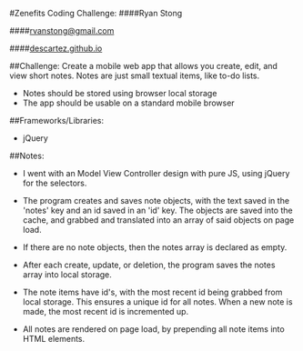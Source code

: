 #Zenefits Coding Challenge:
####Ryan Stong

####rvanstong@gmail.com

####[descartez.github.io](http://descartez.github.io/ "personal site")


##Challenge:
Create a mobile web app that allows you create, edit, and view short notes. Notes are just small textual items, like to-do lists.
- Notes should be stored using browser local storage
- The app should be usable on a standard mobile browser

##Frameworks/Libraries:
- jQuery

##Notes:
- I went with an Model View Controller design with pure JS, using jQuery for the selectors.

- The program creates and saves note objects, with the text saved in the 'notes' key and an id saved in an 'id' key. The objects are saved into the cache, and grabbed and translated into an array of said objects on page load.

- If there are no note objects, then the notes array is declared as empty.

- After each create, update, or deletion, the program saves the notes array into local storage.

- The note items have id's, with the most recent id being grabbed from local storage. This ensures a unique id for all notes. When a new note is made, the most recent id is incremented up.

- All notes are rendered on page load, by prepending all note items into HTML elements.
